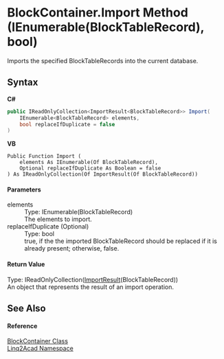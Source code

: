 # BlockContainer.Import Method (IEnumerable(BlockTableRecord), bool)
 

Imports the specified BlockTableRecords into the current database.

## Syntax

**C#**<br />
``` C#
public IReadOnlyCollection<ImportResult<BlockTableRecord>> Import(
	IEnumerable<BlockTableRecord> elements,
	bool replaceIfDuplicate = false
)
```

**VB**<br />
``` VB
Public Function Import ( 
	elements As IEnumerable(Of BlockTableRecord),
	Optional replaceIfDuplicate As Boolean = false
) As IReadOnlyCollection(Of ImportResult(Of BlockTableRecord))
```


#### Parameters
<dl><dt>elements</dt><dd>Type: IEnumerable(BlockTableRecord)<br />The elements to import.</dd><dt>replaceIfDuplicate (Optional)</dt><dd>Type: bool<br />true, if the the imported BlockTableRecord should be replaced if it is already present; otherwise, false.</dd></dl>

#### Return Value
Type: IReadOnlyCollection(<a href="T_Linq2Acad_ImportResult_1.md">ImportResult</a>(BlockTableRecord))<br />An object that represents the result of an import operation.

## See Also


#### Reference
<a href="T_Linq2Acad_BlockContainer.md">BlockContainer Class</a><br /><a href="N_Linq2Acad.md">Linq2Acad Namespace</a><br />
